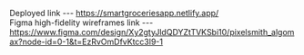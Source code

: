 Deployed link --- https://smartgroceriesapp.netlify.app/ <br>
Figma high-fidelity wireframes link --- https://www.figma.com/design/Xy2gtyJldQDYZtTVKSbi10/pixelsmith_algomax?node-id=0-1&t=EzRvOmDfvKtcc3l9-1

